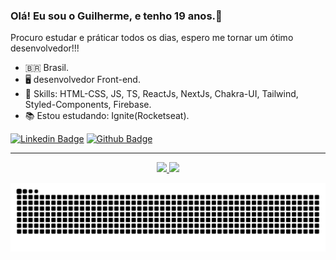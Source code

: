 ### Olá! Eu sou o Guilherme, e tenho 19 anos.👋

Procuro estudar e práticar todos os dias, espero me tornar um ótimo desenvolvedor!!!

-  🇧🇷 Brasil.
-  🖥️ desenvolvedor Front-end.
-  🔧 Skills: HTML-CSS, JS, TS, ReactJs, NextJs, Chakra-UI, Tailwind, Styled-Components, Firebase.
-  📚 Estou estudando:  Ignite(Rocketseat).


[![Linkedin Badge](https://img.shields.io/badge/-LinkedIn-blue?style=flat-square&logo=Linkedin&logoColor=white&link=https://www.linkedin.com/in/guilherme-ribeiro08/)](https://www.linkedin.com/in/guilherme-ribeiro08)
[![Github Badge](https://img.shields.io/badge/-Github-000?style=flat-square&logo=Github&logoColor=white&link=https://https://github.com/Guilherme-Santos08/)](https://github.com/Guilherme-Santos08)

---
<div align="center">
  <a href="https://github.com/rafaballerini">
  <img height="180em" src="https://github-readme-stats.vercel.app/api?username=Guilherme-Santos08&show_icons=true&theme=dracula&include_all_commits=true&count_private=true"/>
  <img height="180em" src="https://github-readme-stats.vercel.app/api/top-langs/?username=Guilherme-Santos08&layout=compact&langs_count=7&theme=dracula"/>
</div>


![Snake animation](https://github.com/Guilherme-Santos08/guilherme-Santos08/blob/output/github-contribution-grid-snake.svg)








<!--
![Snake animation](https://github.com/guilherme-Santos08/guilherme-santos08/blob/output/github-contribution-grid-snake.svg)
![Snake animation](https://github.com/Guilherme-Santos08/guilherme-Santos08/blob/output/github-contribution-grid-snake.svg)

Guilherme-Santos08/guilherme-Santos08


<p align="center">
  <img align="center" src="https://github-readme-stats.vercel.app/api?username=Guilherme-Santos08&show_icons=true&theme=dracula"> 
</p>



  
    ![Snake animation](https://github.com/rafaballerini/rafaballerini/blob/output/github-contribution-grid-snake.svg)
<p align="center">
  <img align="center" src="https://github-readme-stats.vercel.app/api/top-langs/?username=Guilherme-Santos08&layout=compact&theme=dracula"> 
</p>

<p align = "center">
  <a href="https://github.com/felipesantos10"><img src="https://github-readme-stats.vercel.app/api?username=Guilherme-Santos08&show_icons=true&theme=dracula&include_all_commits=true&count_private=true" alt="Guilherme-Santos08"/></a>
  <a href="https://github.com/Guilherme-Santos08"><img src="https://github-readme-stats.vercel.app/api/top-langs/?username=Guilherme-Santos08&layout=compact&theme=dracula"/></a> 
</p> 
  



:man_student: Acabei o ensino médio, em 2021 pretendo cursar análise e desenvolvimento de sistemas

**Guilherme-Santos08/Guilherme-Santos08** is a ✨ _special_ ✨ repository because its `README.md` (this file) appears on your GitHub profile.
Here are some ideas to get you started:
[![card](https://github-readme-stats.vercel.app/api?username=guilherme-santos08&theme=dracula)](https://github.com/iuricode/)
- 🔭 I’m currently working on ...
- 🌱 I’m currently learning ...
- 👯 I’m looking to collaborate on ...
- 🤔 I’m looking for help with ...
- 💬 Ask me about ...
- 📫 How to reach me: ...
- 😄 Pronouns: ...
- ⚡ Fun fact: ...

-  📜 Estou desenvolvendor meu site [Site](https://dzscript.netlify.app/index.html)
-  

-->
